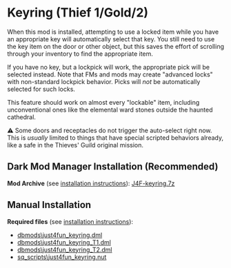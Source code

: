 # Keyring (Thief 1/Gold/2)

When this mod is installed, attempting to use a locked item while you have an appropriate key will automatically select that key. You still need to use the key item on the door or other object, but this saves the effort of scrolling through your inventory to find the appropriate item.

If you have no key, but a lockpick will work, the appropriate pick will be selected instead. Note that FMs and mods may create "advanced locks" with non-standard lockpick behavior. Picks will *not* be automatically selected for such locks.

This feature should work on almost every "lockable" item, including unconventional ones like the elemental ward stones outside the haunted cathedral.

:warning: Some doors and receptacles do not trigger the auto-select right now. This is *usually* limited to things that have special scripted behaviors already, like a safe in the Thieves' Guild original mission.

## Dark Mod Manager Installation (Recommended)

**Mod Archive** (see [installation instructions](Installation%20and%20Removal.md)): [J4F-keyring.7z](https://github.com/saracoth/newdark-mods/releases/download/2.3/J4F-keyring.7z)

## Manual Installation

**Required files** (see [installation instructions](Installation%20and%20Removal.md)):
* [dbmods\just4fun_keyring.dml](../dbmods/just4fun_keyring.dml?raw=1)
* [dbmods\just4fun_keyring_T1.dml](../dbmods/just4fun_keyring_T1.dml?raw=1)
* [dbmods\just4fun_keyring_T2.dml](../dbmods/just4fun_keyring_T2.dml?raw=1)
* [sq_scripts\just4fun_keyring.nut](../sq_scripts/just4fun_keyring.nut?raw=1)